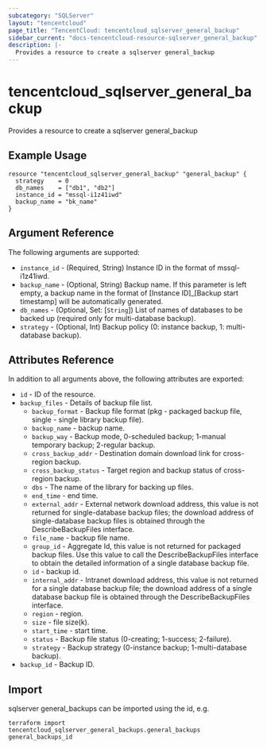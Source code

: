 ```yaml
---
subcategory: "SQLServer"
layout: "tencentcloud"
page_title: "TencentCloud: tencentcloud_sqlserver_general_backup"
sidebar_current: "docs-tencentcloud-resource-sqlserver_general_backup"
description: |-
  Provides a resource to create a sqlserver general_backup
---
```


# tencentcloud_sqlserver_general_backup

Provides a resource to create a sqlserver general_backup

## Example Usage

```hcl
resource "tencentcloud_sqlserver_general_backup" "general_backup" {
  strategy    = 0
  db_names    = ["db1", "db2"]
  instance_id = "mssql-i1z41iwd"
  backup_name = "bk_name"
}
```

## Argument Reference

The following arguments are supported:

* `instance_id` - (Required, String) Instance ID in the format of mssql-i1z41iwd.
* `backup_name` - (Optional, String) Backup name. If this parameter is left empty, a backup name in the format of [Instance ID]_[Backup start timestamp] will be automatically generated.
* `db_names` - (Optional, Set: [`String`]) List of names of databases to be backed up (required only for multi-database backup).
* `strategy` - (Optional, Int) Backup policy (0: instance backup, 1: multi-database backup).

## Attributes Reference

In addition to all arguments above, the following attributes are exported:

* `id` - ID of the resource.
* `backup_files` - Details of backup file list.
  * `backup_format` - Backup file format (pkg - packaged backup file, single - single library backup file).
  * `backup_name` - backup name.
  * `backup_way` - Backup mode, 0-scheduled backup; 1-manual temporary backup; 2-regular backup.
  * `cross_backup_addr` - Destination domain download link for cross-region backup.
  * `cross_backup_status` - Target region and backup status of cross-region backup.
  * `dbs` - The name of the library for backing up files.
  * `end_time` - end time.
  * `external_addr` - External network download address, this value is not returned for single-database backup files; the download address of single-database backup files is obtained through the DescribeBackupFiles interface.
  * `file_name` - backup file name.
  * `group_id` - Aggregate Id, this value is not returned for packaged backup files. Use this value to call the DescribeBackupFiles interface to obtain the detailed information of a single database backup file.
  * `id` - backup id.
  * `internal_addr` - Intranet download address, this value is not returned for a single database backup file; the download address of a single database backup file is obtained through the DescribeBackupFiles interface.
  * `region` - region.
  * `size` - file size(k).
  * `start_time` - start time.
  * `status` - Backup file status (0-creating; 1-success; 2-failure).
  * `strategy` - Backup strategy (0-instance backup; 1-multi-database backup).
* `backup_id` - Backup ID.


## Import

sqlserver general_backups can be imported using the id, e.g.

```
terraform import tencentcloud_sqlserver_general_backups.general_backups general_backups_id
```

